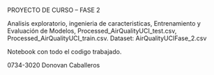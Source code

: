 PROYECTO DE CURSO – FASE 2

Analisis exploratorio, ingenieria de caracteristicas, Entrenamiento y Evaluación de Modelos, Processed_AirQualityUCI_test.csv, Processed_AirQualityUCI_train.csv. Dataset: AirQualityUCIFase_2.csv

Notebook con todo el codigo trabajado.

0734-3020 Donovan Caballeros
